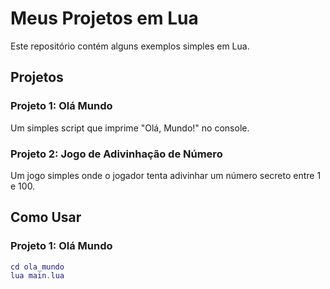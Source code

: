 # Meus Projetos em Lua

Este repositório contém alguns exemplos simples em Lua.

## Projetos

### Projeto 1: Olá Mundo
Um simples script que imprime "Olá, Mundo!" no console.

### Projeto 2: Jogo de Adivinhação de Número
Um jogo simples onde o jogador tenta adivinhar um número secreto entre 1 e 100.

## Como Usar

### Projeto 1: Olá Mundo
```lua
cd ola_mundo
lua main.lua
